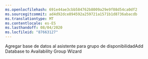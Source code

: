 ```yaml
---
ms.openlocfilehash: 691e44ae3cbb584762b8009a29e9f08d54ca0df2
ms.sourcegitcommit: ad4d92dce894592a259721a1571b1d8736abacdb
ms.translationtype: MT
ms.contentlocale: es-ES
ms.lasthandoff: 08/04/2020
ms.locfileid: "87663127"
---
```

<span data-ttu-id="3b472-101">Agregar base de datos al asistente para grupo de disponibilidad</span><span class="sxs-lookup"><span data-stu-id="3b472-101">Add Database to Availability Group Wizard</span></span>
